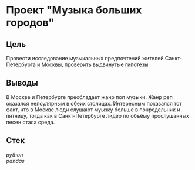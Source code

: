 # Проект "Музыка больших городов"


## Цель
Провести исследование музыкальных предпочтений жителей Санкт-Петербурга и Москвы, проверить выдвинутые гипотезы

## Выводы
В Москве и Петербурге преобладает жанр поп музыки. Жанр реп оказался непоулярным в обеих столицах. Интересным показался тот факт, что в Москве люди слушают муызку больше в понредельник и пятницу, тогда как в Санкт-Петербурге лидер по объёму прослушанных песен стала среда.

## Стек
*python*  
*pandas*
